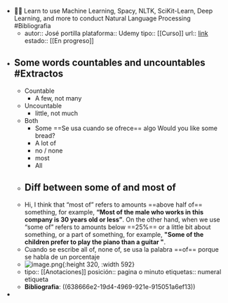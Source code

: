 - 👨‍🏫 Learn to use Machine Learning, Spacy, NLTK, SciKit-Learn, Deep Learning, and more to conduct Natural Language Processing #Bibliografia
	- autor:: José portilla
	  plataforma:: Udemy
	  tipo:: [[Curso]]
	  url:: [link](https://meli.udemy.com/course/nlp-natural-language-processing-with-python/learn/lecture/12827887#overview)
	  estado:: [[En progreso]]
- ## Some words countables and uncountables #Extractos
	- Countable
		- A few, not many
	- Uncountable
		- little, not much
	- Both
		- Some ==Se usa cuando se ofrece== algo Would you like some bread?
		- A lot of
		- no / none
		- most
		- All
	- ## Diff between some of and most of
	- Hi, I think that “most of” refers to amounts ==above half of== something, for example, **“Most of the male who works in this company is 30 years old or less”**. On the other hand, when we use “some of” refers to amounts below ==25%== or a little bit about something, or a part of something, for example, **"Some of the children prefer to play the piano than a guitar "**.
	- Cuando se escribe all of, none of, se usa la palabra ==of== porque se habla de un porcentaje
	- ![image.png](../assets/image_1669862795839_0.png){:height 320, :width 592}
	- tipo:: [[Anotaciones]] 
	  posición:: pagina o minuto
	  etiquetas:: numeral etiqueta
	- **Bibliografia**: ((638666e2-19d4-4969-921e-915051a6ef13))
-